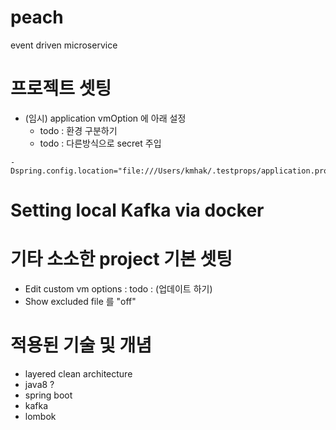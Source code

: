 # peach
event driven microservice
# 프로젝트 셋팅
- (임시) application vmOption 에 아래 설정
    - todo : 환경 구분하기
    - todo : 다른방식으로 secret 주입
```
-Dspring.config.location="file:///Users/kmhak/.testprops/application.properties"
```

# Setting local Kafka via docker



# 기타 소소한 project 기본 셋팅
- Edit custom vm options : todo : (업데이트 하기)
- Show excluded file 를 "off"

# 적용된 기술 및 개념
- layered clean architecture
- java8 ?  
- spring boot
- kafka
- lombok